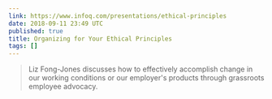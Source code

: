 ```yaml
---
link: https://www.infoq.com/presentations/ethical-principles
date: 2018-09-11 23:49 UTC
published: true
title: Organizing for Your Ethical Principles
tags: []
---
```


<blockquote>Liz Fong-Jones discusses how to effectively accomplish change in our working conditions or our employer's products through grassroots employee advocacy.</blockquote>
